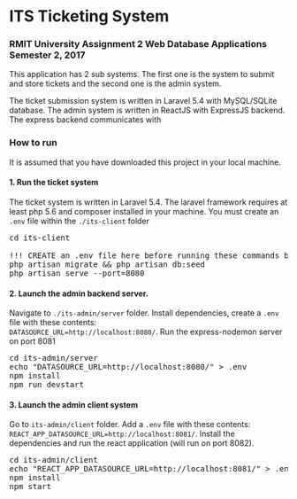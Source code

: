 # ITS Ticketing System

### RMIT University Assignment 2 Web Database Applications Semester 2, 2017 

This application has 2 sub systems. The first one is the system to submit and store tickets and the second one is the admin system. 

The ticket submission system is written in Laravel 5.4 with MySQL/SQLite database. The admin system is written in ReactJS with ExpressJS backend. The express backend communicates with 

### How to run
It is assumed that you have downloaded this project in your local machine.

#### 1. Run the ticket system
The ticket system is written in Laravel 5.4. The laravel framework requires at least php 5.6 and composer installed in your machine. You must create an <code>.env</code> file within the <code>./its-client</code> folder
<pre>
cd its-client

!!! CREATE an .env file here before running these commands below !!!
php artisan migrate && php artisan db:seed
php artisan serve --port=8080
</pre>


#### 2. Launch the admin backend server. 
Navigate to <code>./its-admin/server</code> folder. Install dependencies, create a <code>.env</code> file with these contents: <br/>
<code>DATASOURCE_URL=http://localhost:8080/</code>. Run the express-nodemon server on port 8081
<pre>
cd its-admin/server
echo "DATASOURCE_URL=http://localhost:8080/" > .env
npm install
npm run devstart
</pre>

#### 3. Launch the admin client system
Go to <code>its-admin/client</code> folder. Add a <code>.env</code> file with these contents: <code>REACT_APP_DATASOURCE_URL=http://localhost:8081/</code>. Install the dependencies and run the react application (will run on port 8082).
<pre>
cd its-admin/client
echo "REACT_APP_DATASOURCE_URL=http://localhost:8081/" > .env
npm install
npm start
</pre>


